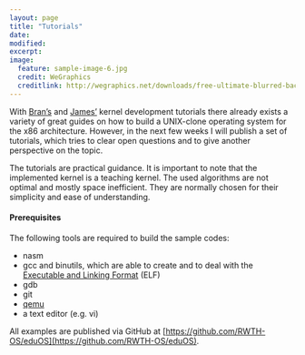 ```yaml
---
layout: page
title: "Tutorials"
date: 
modified:
excerpt:
image:
  feature: sample-image-6.jpg
  credit: WeGraphics
  creditlink: http://wegraphics.net/downloads/free-ultimate-blurred-background-pack/
---
```


With [Bran’s](http://www.osdever.net/tutorials/view/brans-kernel-development-tutorial) and [James’](http://www.jamesmolloy.co.uk/tutorial_html/index.html) kernel development tutorials there already exists a variety of  great guides on how to build a UNIX-clone operating system for the x86 architecture.
However, in the next few weeks I will publish a set of tutorials, which tries to clear open questions and to give another perspective on the topic.

The tutorials are practical guidance.
It is important to note that the implemented kernel is a teaching kernel.
The used algorithms are not optimal and mostly space inefficient.
They are normally chosen for their simplicity and ease of understanding.

#### Prerequisites

The following tools are required to build the sample codes:

* nasm
* gcc and binutils, which are able to create and to deal with the [Executable and Linking Format](http://refspecs.linuxbase.org/elf/elf.pdf) (ELF)
* gdb
* git
* [qemu](http://www.qemu.org/)
* a text editor (e.g. vi)

All examples are published via GitHub at [https://github.com/RWTH-OS/eduOS](https://github.com/RWTH-OS/eduOS).
